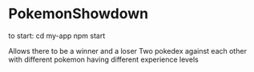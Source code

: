 # PokemonShowdown

to start:
cd my-app
npm start

Allows there to be a winner and a loser
Two pokedex against each other with different pokemon having different experience levels

